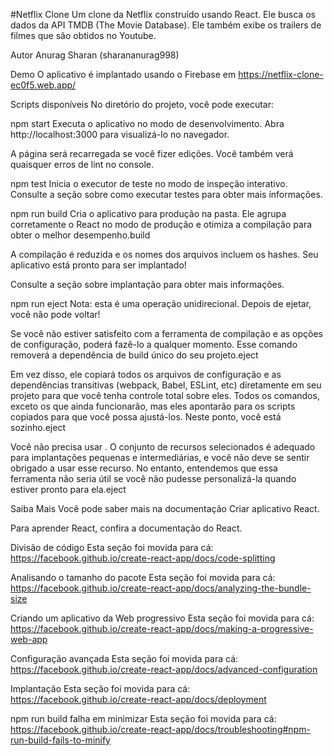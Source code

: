 #Netflix Clone
Um clone da Netflix construído usando React. Ele busca os dados da API TMDB (The Movie Database). Ele também exibe os trailers de filmes que são obtidos no Youtube.

Autor
Anurag Sharan (sharananurag998)

Demo
O aplicativo é implantado usando o Firebase em https://netflix-clone-ec0f5.web.app/

Scripts disponíveis
No diretório do projeto, você pode executar:

npm start
Executa o aplicativo no modo de desenvolvimento.
Abra http://localhost:3000 para visualizá-lo no navegador.

A página será recarregada se você fizer edições.
Você também verá quaisquer erros de lint no console.

npm test
Inicia o executor de teste no modo de inspeção interativo.
Consulte a seção sobre como executar testes para obter mais informações.

npm run build
Cria o aplicativo para produção na pasta.
Ele agrupa corretamente o React no modo de produção e otimiza a compilação para obter o melhor desempenho.build

A compilação é reduzida e os nomes dos arquivos incluem os hashes.
Seu aplicativo está pronto para ser implantado!

Consulte a seção sobre implantação para obter mais informações.

npm run eject
Nota: esta é uma operação unidirecional. Depois de ejetar, você não pode voltar!

Se você não estiver satisfeito com a ferramenta de compilação e as opções de configuração, poderá fazê-lo a qualquer momento. Esse comando removerá a dependência de build único do seu projeto.eject

Em vez disso, ele copiará todos os arquivos de configuração e as dependências transitivas (webpack, Babel, ESLint, etc) diretamente em seu projeto para que você tenha controle total sobre eles. Todos os comandos, exceto os que ainda funcionarão, mas eles apontarão para os scripts copiados para que você possa ajustá-los. Neste ponto, você está sozinho.eject

Você não precisa usar . O conjunto de recursos selecionados é adequado para implantações pequenas e intermediárias, e você não deve se sentir obrigado a usar esse recurso. No entanto, entendemos que essa ferramenta não seria útil se você não pudesse personalizá-la quando estiver pronto para ela.eject

Saiba Mais
Você pode saber mais na documentação Criar aplicativo React.

Para aprender React, confira a documentação do React.

Divisão de código
Esta seção foi movida para cá: https://facebook.github.io/create-react-app/docs/code-splitting

Analisando o tamanho do pacote
Esta seção foi movida para cá: https://facebook.github.io/create-react-app/docs/analyzing-the-bundle-size

Criando um aplicativo da Web progressivo
Esta seção foi movida para cá: https://facebook.github.io/create-react-app/docs/making-a-progressive-web-app

Configuração avançada
Esta seção foi movida para cá: https://facebook.github.io/create-react-app/docs/advanced-configuration

Implantação
Esta seção foi movida para cá: https://facebook.github.io/create-react-app/docs/deployment

npm run build falha em minimizar
Esta seção foi movida para cá: https://facebook.github.io/create-react-app/docs/troubleshooting#npm-run-build-fails-to-minify
